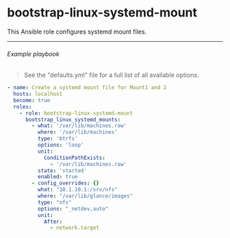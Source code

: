 
# bootstrap-linux-systemd-mount

This Ansible role configures systemd mount files.

----

###### Example playbook

> See the "defaults.yml" file for a full list of all available options.

``` yaml
- name: Create a systemd mount file for Mount1 and 2
  hosts: localhost
  become: true
  roles:
    - role: bootstrap-linux-systemd-mount
      bootstrap_linux_systemd_mounts:
        - what: '/var/lib/machines.raw'
          where: '/var/lib/machines'
          type: 'btrfs'
          options: 'loop'
          unit:
            ConditionPathExists:
              - '/var/lib/machines.raw'
          state: 'started'
          enabled: true
        - config_overrides: {}
          what: "10.1.10.1:/srv/nfs"
          where: "/var/lib/glance/images"
          type: "nfs"
          options: "_netdev,auto"
          unit:
            After:
              - network.target
```
